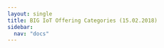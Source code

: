 ```yaml
---
layout: single
title: BIG IoT Offering Categories (15.02.2018)
sidebar: 
  nav: "docs"
--- 
```

<p>
  <ul id="root" style="font-size: 0.7em;">
  </ul>
</p>

<script type="text/javascript">
// TODO fetch from SPARQL endpoint?
// query: https://virtuoso-dev.....org/sparql
  // PREFIX bigiot-core: <http://schema.big-iot.org/core/>
  // PREFIX skos: <http://www.w3.org/2004/02/skos/core#>
  // PREFIX rdfs: <http://www.w3.org/2000/01/rdf-schema#>
  // SELECT ?parent ?child
  // FROM <http://big-iot.eu/ontologies_dev#>
  // WHERE {
  // ?parent a bigiot-core:OfferingCategory;
        skos:narrower ?child.
  // FILTER NOT EXISTS{?parent a bigiot-core:ProposedOfferingCategory.}
  // FILTER NOT EXISTS{?child a bigiot-core:ProposedOfferingCategory.}
  // }
// Old Query:  
  // select ?parent ?child where { graph <http://big-iot.eu/ontologies#> { ?parent <http://www.w3.org/2004/02/skos/core#narrower> ?child . } }
  
var sparql = {
"head": {
"link": [],
"vars": [
"parent",
"child"
]
},
"results": {
"distinct": false,
"ordered": true,
"bindings": [
{
"parent": {
"type": "uri",
"value": "urn:big-iot:AirPollutionIndicatorCategory"
},
"child": {
"type": "uri",
"value": "urn:big-iot:O3Category"
}
},
{
"parent": {
"type": "uri",
"value": "urn:big-iot:AirPollutionIndicatorCategory"
},
"child": {
"type": "uri",
"value": "urn:big-iot:GHGCategory"
}
},
{
"parent": {
"type": "uri",
"value": "urn:big-iot:AirPollutionIndicatorCategory"
},
"child": {
"type": "uri",
"value": "urn:big-iot:SO2Category"
}
},
{
"parent": {
"type": "uri",
"value": "urn:big-iot:AirPollutionIndicatorCategory"
},
"child": {
"type": "uri",
"value": "urn:big-iot:COCategory"
}
},
{
"parent": {
"type": "uri",
"value": "urn:big-iot:AirPollutionIndicatorCategory"
},
"child": {
"type": "uri",
"value": "urn:big-iot:PMCategory"
}
},
{
"parent": {
"type": "uri",
"value": "urn:big-iot:AirPollutionIndicatorCategory"
},
"child": {
"type": "uri",
"value": "urn:big-iot:NO2Category"
}
},
{
"parent": {
"type": "uri",
"value": "urn:big-iot:ChargingCategory"
},
"child": {
"type": "uri",
"value": "urn:big-iot:ChargingPointCategory"
}
},
{
"parent": {
"type": "uri",
"value": "urn:big-iot:ChargingCategory"
},
"child": {
"type": "uri",
"value": "urn:big-iot:ChargingStationCategory"
}
},
{
"parent": {
"type": "uri",
"value": "urn:big-iot:EnvironmentalIndicatorCategory"
},
"child": {
"type": "uri",
"value": "urn:big-iot:PollutionIndicatorCategory"
}
},
{
"parent": {
"type": "uri",
"value": "urn:big-iot:GHGCategory"
},
"child": {
"type": "uri",
"value": "urn:big-iot:N2OCategory"
}
},
{
"parent": {
"type": "uri",
"value": "urn:big-iot:GHGCategory"
},
"child": {
"type": "uri",
"value": "urn:big-iot:CH4Category"
}
},
{
"parent": {
"type": "uri",
"value": "urn:big-iot:GHGCategory"
},
"child": {
"type": "uri",
"value": "urn:big-iot:CO2Category"
}
},
{
"parent": {
"type": "uri",
"value": "urn:big-iot:MobilityFeatureCategory"
},
"child": {
"type": "uri",
"value": "urn:big-iot:ParkingCategory"
}
},
{
"parent": {
"type": "uri",
"value": "urn:big-iot:MobilityFeatureCategory"
},
"child": {
"type": "uri",
"value": "urn:big-iot:TransportationCategory"
}
},
{
"parent": {
"type": "uri",
"value": "urn:big-iot:MobilityFeatureCategory"
},
"child": {
"type": "uri",
"value": "urn:big-iot:PeopleDensityEstimationCategory"
}
},
{
"parent": {
"type": "uri",
"value": "urn:big-iot:MobilityFeatureCategory"
},
"child": {
"type": "uri",
"value": "urn:big-iot:TrafficCategory"
}
},
{
"parent": {
"type": "uri",
"value": "urn:big-iot:MobilityFeatureCategory"
},
"child": {
"type": "uri",
"value": "urn:big-iot:ChargingCategory"
}
},
{
"parent": {
"type": "uri",
"value": "urn:big-iot:MobilityFeatureCategory"
},
"child": {
"type": "uri",
"value": "urn:big-iot:TravelTimeCategory"
}
},
{
"parent": {
"type": "uri",
"value": "urn:big-iot:PMCategory"
},
"child": {
"type": "uri",
"value": "urn:big-iot:PM25Category"
}
},
{
"parent": {
"type": "uri",
"value": "urn:big-iot:PMCategory"
},
"child": {
"type": "uri",
"value": "urn:big-iot:PM10Category"
}
},
{
"parent": {
"type": "uri",
"value": "urn:big-iot:ParkingCategory"
},
"child": {
"type": "uri",
"value": "urn:big-iot:ParkingSpaceCategory"
}
},
{
"parent": {
"type": "uri",
"value": "urn:big-iot:ParkingCategory"
},
"child": {
"type": "uri",
"value": "urn:big-iot:ParkingSiteCategory"
}
},
{
"parent": {
"type": "uri",
"value": "urn:big-iot:PollutionIndicatorCategory"
},
"child": {
"type": "uri",
"value": "urn:big-iot:AirPollutionIndicatorCategory"
}
},
{
"parent": {
"type": "uri",
"value": "urn:big-iot:PollutionIndicatorCategory"
},
"child": {
"type": "uri",
"value": "urn:big-iot:WaterPollutionIndicatorCategory"
}
},
{
"parent": {
"type": "uri",
"value": "urn:big-iot:PollutionIndicatorCategory"
},
"child": {
"type": "uri",
"value": "urn:big-iot:NoisePollutionIndicatorCategory"
}
},
{
"parent": {
"type": "uri",
"value": "urn:big-iot:TrafficCategory"
},
"child": {
"type": "uri",
"value": "urn:big-iot:TrafficObstacleCategory"
}
},
{
"parent": {
"type": "uri",
"value": "urn:big-iot:TrafficCategory"
},
"child": {
"type": "uri",
"value": "urn:big-iot:TrafficDataCategory"
}
},
{
"parent": {
"type": "uri",
"value": "urn:big-iot:TrafficCategory"
},
"child": {
"type": "uri",
"value": "urn:big-iot:AccidentCategory"
}
},
{
"parent": {
"type": "uri",
"value": "urn:big-iot:TransportationCategory"
},
"child": {
"type": "uri",
"value": "urn:big-iot:BikeSharingStationCategory"
}
},
{
"parent": {
"type": "uri",
"value": "urn:big-iot:TransportationCategory"
},
"child": {
"type": "uri",
"value": "urn:big-iot:CarDiagnosticsCategory"
}
},
{
"parent": {
"type": "uri",
"value": "urn:big-iot:TransportationCategory"
},
"child": {
"type": "uri",
"value": "urn:big-iot:LocationTrackingCategory"
}
},
{
"parent": {
"type": "uri",
"value": "urn:big-iot:TransportationCategory"
},
"child": {
"type": "uri",
"value": "urn:big-iot:BusCategory"
}
},
{
"parent": {
"type": "uri",
"value": "urn:big-iot:allOfferingsCategory"
},
"child": {
"type": "uri",
"value": "urn:big-iot:WeatherIndicatorCategory"
}
},
{
"parent": {
"type": "uri",
"value": "urn:big-iot:allOfferingsCategory"
},
"child": {
"type": "uri",
"value": "urn:big-iot:EnvironmentalIndicatorCategory"
}
},
{
"parent": {
"type": "uri",
"value": "urn:big-iot:allOfferingsCategory"
},
"child": {
"type": "uri",
"value": "urn:big-iot:MobilityFeatureCategory"
}
},
{
"parent": {
"type": "uri",
"value": "urn:big-iot:PeopleDensityEstimationCategory"
},
"child": {
"type": "uri",
"value": "urn:big-iot:PeopleDensityOnBusCategory"
}
},
{
"parent": {
"type": "uri",
"value": "urn:big-iot:PeopleDensityEstimationCategory"
},
"child": {
"type": "uri",
"value": "urn:big-iot:PeopleMobilityWithinAreaCategory"
}
},
{
"parent": {
"type": "uri",
"value": "urn:big-iot:PeopleDensityEstimationCategory"
},
"child": {
"type": "uri",
"value": "urn:big-iot:PeopleDensityInAreaCategory"
}
}
]
}
};
</script>

<script type="text/javascript">
  function element(category) {
    var label = category.replace('urn:big-iot:', '')
                        .replace('Category', '')
                        .replace(/([A-Z])([a-z]+)/g, " $1$2");

    var e = document.createElement("li");
    e.innerHTML = label + ': <code>' + category + "</code><ul></ul>";
    return e;
  }

  var elements = {};

  sparql.results.bindings.forEach(b => {
    var parent = b.parent.value;
    var child = b.child.value;

    if (!elements[parent]) {
      elements[parent] = element(parent);
    }

    if (!elements[child]) {
      elements[child] = element(child);
    }

    elements[parent].querySelector("ul").appendChild(elements[child]);
  });

  var root = document.getElementById("root");
  root.appendChild(elements["urn:big-iot:allOfferingsCategory"]);
</script>
